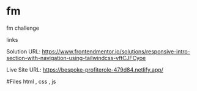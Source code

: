 # fm
fm challenge


links

Solution URL: https://www.frontendmentor.io/solutions/responsive-intro-section-with-navigation-using-tailwindcss-vftCJFCyoe

Live Site URL:  https://bespoke-profiterole-479d84.netlify.app/



#Files
html , css , js 






